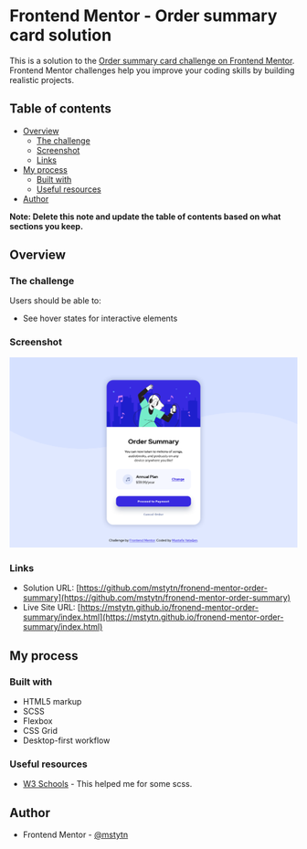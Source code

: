 # Frontend Mentor - Order summary card solution

This is a solution to the [Order summary card challenge on Frontend Mentor](https://www.frontendmentor.io/challenges/order-summary-component-QlPmajDUj). Frontend Mentor challenges help you improve your coding skills by building realistic projects. 

## Table of contents

- [Overview](#overview)
  - [The challenge](#the-challenge)
  - [Screenshot](#screenshot)
  - [Links](#links)
- [My process](#my-process)
  - [Built with](#built-with)
  - [Useful resources](#useful-resources)
- [Author](#author)

**Note: Delete this note and update the table of contents based on what sections you keep.**

## Overview

### The challenge

Users should be able to:

- See hover states for interactive elements

### Screenshot

![](./screenshot.jpg)

### Links

- Solution URL: [https://github.com/mstytn/fronend-mentor-order-summary](https://github.com/mstytn/fronend-mentor-order-summary)
- Live Site URL: [https://mstytn.github.io/fronend-mentor-order-summary/index.html](https://mstytn.github.io/fronend-mentor-order-summary/index.html)

## My process

### Built with

- HTML5 markup
- SCSS
- Flexbox
- CSS Grid
- Desktop-first workflow

### Useful resources

- [W3 Schools](https://www.w3schools.com) - This helped me for some scss.


## Author

- Frontend Mentor - [@mstytn](https://www.frontendmentor.io/profile/mstyn)
